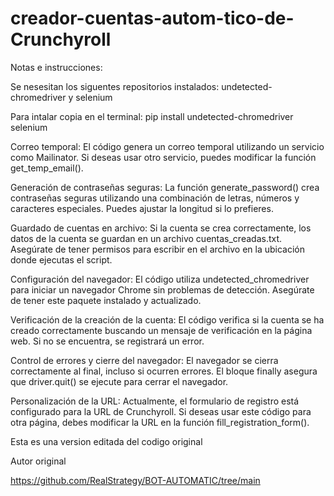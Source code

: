 # creador-cuentas-autom-tico-de-Crunchyroll
Notas e instrucciones:

Se nesesitan los siguentes repositorios instalados: undetected-chromedriver y selenium

Para intalar copia en el terminal: pip install undetected-chromedriver selenium

Correo temporal: El código genera un correo temporal utilizando un servicio como Mailinator. Si deseas usar otro servicio, puedes modificar la función get_temp_email().

Generación de contraseñas seguras: La función generate_password() crea contraseñas seguras utilizando una combinación de letras, números y caracteres especiales. Puedes ajustar la longitud si lo prefieres.

Guardado de cuentas en archivo: Si la cuenta se crea correctamente, los datos de la cuenta se guardan en un archivo cuentas_creadas.txt. Asegúrate de tener permisos para escribir en el archivo en la ubicación donde ejecutas el script.

Configuración del navegador: El código utiliza undetected_chromedriver para iniciar un navegador Chrome sin problemas de detección. Asegúrate de tener este paquete instalado y actualizado.

Verificación de la creación de la cuenta: El código verifica si la cuenta se ha creado correctamente buscando un mensaje de verificación en la página web. Si no se encuentra, se registrará un error.

Control de errores y cierre del navegador: El navegador se cierra correctamente al final, incluso si ocurren errores. El bloque finally asegura que driver.quit() se ejecute para cerrar el navegador.

Personalización de la URL: Actualmente, el formulario de registro está configurado para la URL de Crunchyroll. Si deseas usar este código para otra página, debes modificar la URL en la función fill_registration_form().

Esta es una version editada del codigo original

Autor original

https://github.com/RealStrategy/BOT-AUTOMATIC/tree/main
